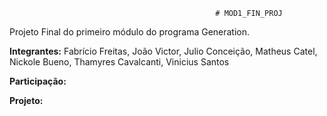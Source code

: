                                                   # MOD1_FIN_PROJ
Projeto Final do primeiro módulo do programa Generation.

**Integrantes:** Fabrício Freitas, João Victor, Julio Conceição, Matheus Catel, Nickole Bueno, Thamyres Cavalcanti, Vinicius Santos

**Participação:**

**Projeto:**

